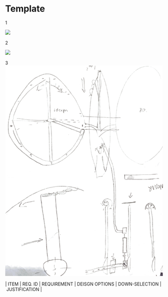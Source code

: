 
# Template

1


![](/AeroDraft2.png)

2

![](~/AeroDraft2.png)


3
![](AeroDraft2.png)

| ITEM | REQ. ID | REQUIREMENT | DEISGN OPTIONS | DOWN-SELECTION | JUSTIFICATION |
